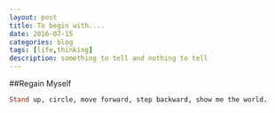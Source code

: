 ```yaml
---
layout: post
title: To begin with....
date: 2016-07-15
categories: blog
tags: [life,thinking]
description: something to tell and nothing to tell 
---
```

##Regain Myself
```ruby
Stand up, circle, move forward, step backward, show me the world.
```
